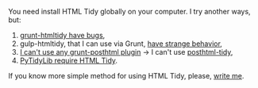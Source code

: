You need install HTML Tidy globally on your computer. I try another ways, but:

1. [grunt-htmltidy have bugs](https://github.com/gavinballard/grunt-htmltidy/issues/6),
1. gulp-htmltidy, that I can use via Grunt, [have strange behavior](https://github.com/shama/grunt-gulp/issues/14),
1. [I can't use any grunt-posthtml plugin](https://github.com/TCotton/grunt-posthtml/issues/3) → I can't use [posthtml-tidy](https://www.npmjs.com/package/posthtml-tidy),
1. [PyTidyLib require HTML Tidy](http://pythonhosted.org/pytidylib/#installing-html-tidy).

If you know more simple method for using HTML Tidy, please, [write me](https://github.com/Kristinita/KristinitaPelican/issues).
